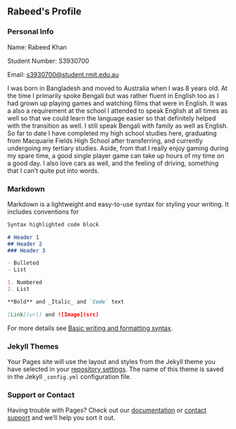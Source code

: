 ## Rabeed's Profile

### Personal Info
Name: Rabeed Khan

Student Number: S3930700

Email: s3930700@student.rmit.edu.au

I was born in Bangladesh and moved to Australia when I was 8 years old. At the time I primarily spoke Bengali but was rather fluent in English too as I had grown up playing games and watching films that were in English. It was a also a requirement at the school I attended to speak English at all times as well so that we could learn the language easier so that definitely helped with the transition as well. I still speak Bengali with family as well as English. So far to date I have completed my high school studies here, graduating from Macquarie Fields High School after transferring, and currently undergoing my tertiary studies. Aside, from that I really enjoy gaming during my spare time, a good single player game can take up hours of my time on a good day. I also love cars as well, and the feeling of driving, something that I can’t quite put into words.

### Markdown

Markdown is a lightweight and easy-to-use syntax for styling your writing. It includes conventions for

```markdown
Syntax highlighted code block

# Header 1
## Header 2
### Header 3

- Bulleted
- List

1. Numbered
2. List

**Bold** and _Italic_ and `Code` text

[Link](url) and ![Image](src)
```

For more details see [Basic writing and formatting syntax](https://docs.github.com/en/github/writing-on-github/getting-started-with-writing-and-formatting-on-github/basic-writing-and-formatting-syntax).

### Jekyll Themes

Your Pages site will use the layout and styles from the Jekyll theme you have selected in your [repository settings](https://github.com/s3930700/s3930700.github.io/settings/pages). The name of this theme is saved in the Jekyll `_config.yml` configuration file.

### Support or Contact

Having trouble with Pages? Check out our [documentation](https://docs.github.com/categories/github-pages-basics/) or [contact support](https://support.github.com/contact) and we’ll help you sort it out.
